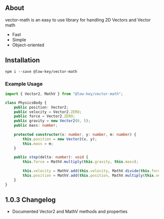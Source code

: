 ## About

vector-math is an easy to use library for handling 2D Vectors and Vector math

- Fast
- Simple
- Object-oriented

## Installation

```sh-session
npm i --save @low-key/vector-math
```

### Example Usage

```ts
import { Vector2, MathV } from "@low-key/vector-math";

class PhysicsBody {
	public position: Vector2;
	public velocity = Vector2.ZERO;
	public force = Vector2.ZERO;
	public gravity = new Vector2(0, 5);
	public mass: number;
	
	protected constructor(x: number, y: number, m: number) {
		this.position = new Vector2(x, y);
		this.mass = m;
	}
	
	public step(delta: number): void {
		this.force = MathV.multiply(this.gravity, this.mass);
		
		this.velocity = MathV.add(this.velocity, MathV.divide(this.force, this.mass * delta));
		this.position = MathV.add(this.position, MathV.multiply(this.velocity, delta));
	}
}
```

## 1.0.3 Changelog

- Documented Vector2 and MathV methods and properties